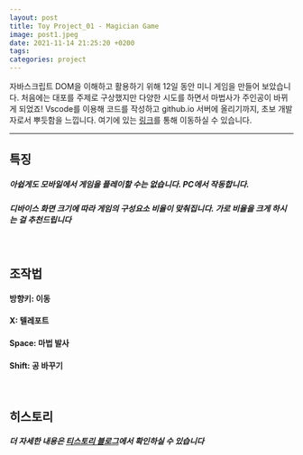 ```yaml
---
layout: post
title: Toy Project_01 - Magician Game
image: post1.jpeg
date: 2021-11-14 21:25:20 +0200
tags:
categories: project
---
```

자바스크립트 DOM을 이해하고 활용하기 위해 12일 동안 미니 게임을 만들어 보았습니다. 처음에는 대포를 주제로 구상했지만 다양한 시도를 하면서 마법사가 주인공이 바뀌게 되었죠! Vscode를 이용해 코드를 작성하고 github.io 서버에 올리기까지, 초보 개발자로서 뿌듯함을 느낍니다. 여기에 있는 [링크](https://devyoseph.github.io/start.html)를 통해 이동하실 수 있습니다.

***

## 특징
##### 아쉽게도 모바일에서 게임을 플레이할 수는 없습니다. PC에서 작동합니다.
##### 디바이스 화면 크기에 따라 게임의 구성요소 비율이 맞춰집니다. 가로 비율을 크게 하시는 걸 추천드립니다

</br>
  
## 조작법

#### 방향키: 이동
#### X: 텔레포트
#### Space: 마법 발사
#### Shift: 공 바꾸기

</br>

## 히스토리
##### 더 자세한 내용은 [티스토리 블로그](https://devyoseph.tistory.com/category/Project/01%20Cannon%20Game)에서 확인하실 수 있습니다